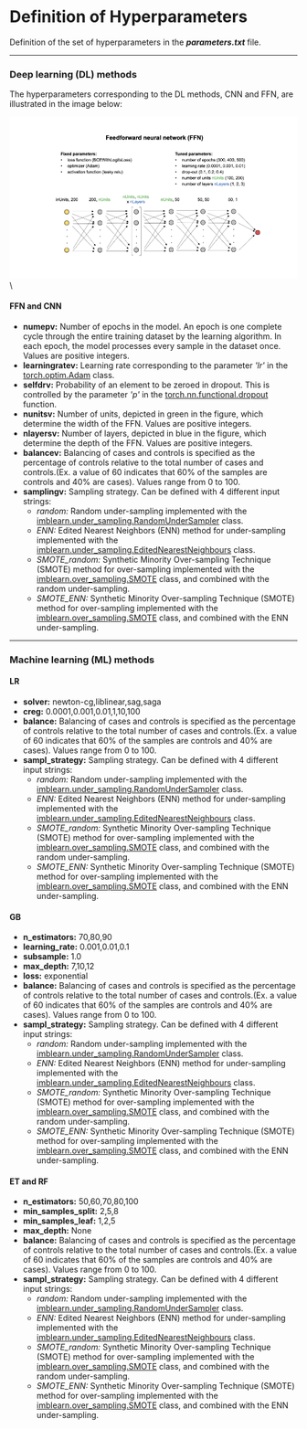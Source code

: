 # Definition of Hyperparameters

Definition of the set of hyperparameters in the __*parameters.txt*__ file.

---

### Deep learning (DL) methods

The hyperparameters corresponding to the DL methods, CNN and FFN, are illustrated in the image below:

![Figure](../images/Figure_FFN_Architecture_V1.png)\

#### FFN and CNN

  * __numepv:__ Number of epochs in the model. An epoch is one complete cycle through the entire training dataset by the learning algorithm. In each epoch, the model processes every sample in the dataset once. Values are positive integers.
  * __learningratev:__ Learning rate corresponding to the parameter _'lr'_ in the [torch.optim.Adam](https://pytorch.org/docs/stable/generated/torch.optim.Adam.html) class.
  * __selfdrv:__ Probability of an element to be zeroed in dropout. This is controlled by the parameter _'p'_ in the [torch.nn.functional.dropout](https://pytorch.org/docs/stable/generated/torch.nn.functional.dropout.html) function.
  * __nunitsv:__ Number of units, depicted in green in the figure, which determine the width of the FFN. Values are positive integers.
  * __nlayersv:__ Number of layers, depicted in blue in the figure, which determine the depth of the FFN. Values are positive integers.
  * __balancev:__ Balancing of cases and controls is specified as the percentage of controls relative to the total number of cases and controls.(Ex. a value of 60 indicates that 60% of the samples are controls and 40% are cases). Values range from 0 to 100.
  * __samplingv:__ Sampling strategy. Can be defined with 4 different input strings:
    * _random:_ Random under-sampling implemented with the [imblearn.under_sampling.RandomUnderSampler](https://imbalanced-learn.org/stable/references/generated/imblearn.under_sampling.RandomUnderSampler.html) class.
    * _ENN:_ Edited Nearest Neighbors (ENN) method for under-sampling implemented with the [imblearn.under_sampling.EditedNearestNeighbours](https://imbalanced-learn.org/stable/references/generated/imblearn.under_sampling.EditedNearestNeighbours.html) class.
    * _SMOTE_random:_ Synthetic Minority Over-sampling Technique (SMOTE) method for over-sampling implemented with the [imblearn.over_sampling.SMOTE](https://imbalanced-learn.org/stable/references/generated/imblearn.over_sampling.SMOTE.html) class, and combined with the random under-sampling.
    * _SMOTE_ENN:_ Synthetic Minority Over-sampling Technique (SMOTE) method for over-sampling implemented with the [imblearn.over_sampling.SMOTE](https://imbalanced-learn.org/stable/references/generated/imblearn.over_sampling.SMOTE.html) class, and combined with the ENN under-sampling.

--------------------------------------------------------
### Machine learning (ML) methods


#### LR
  * __solver:__ newton-cg,liblinear,sag,saga
  * __creg:__ 0.0001,0.001,0.01,1,10,100
  * __balance:__ Balancing of cases and controls is specified as the percentage of controls relative to the total number of cases and controls.(Ex. a value of 60 indicates that 60% of the samples are controls and 40% are cases). Values range from 0 to 100.
  * __sampl_strategy:__ Sampling strategy. Can be defined with 4 different input strings:
    * _random:_ Random under-sampling implemented with the [imblearn.under_sampling.RandomUnderSampler](https://imbalanced-learn.org/stable/references/generated/imblearn.under_sampling.RandomUnderSampler.html) class.
    * _ENN:_ Edited Nearest Neighbors (ENN) method for under-sampling implemented with the [imblearn.under_sampling.EditedNearestNeighbours](https://imbalanced-learn.org/stable/references/generated/imblearn.under_sampling.EditedNearestNeighbours.html) class.
    * _SMOTE_random:_ Synthetic Minority Over-sampling Technique (SMOTE) method for over-sampling implemented with the [imblearn.over_sampling.SMOTE](https://imbalanced-learn.org/stable/references/generated/imblearn.over_sampling.SMOTE.html) class, and combined with the random under-sampling.
    * _SMOTE_ENN:_ Synthetic Minority Over-sampling Technique (SMOTE) method for over-sampling implemented with the [imblearn.over_sampling.SMOTE](https://imbalanced-learn.org/stable/references/generated/imblearn.over_sampling.SMOTE.html) class, and combined with the ENN under-sampling.

#### GB
  * __n_estimators:__ 70,80,90
  * __learning_rate:__ 0.001,0.01,0.1
  * __subsample:__ 1.0
  * __max_depth:__ 7,10,12
  * __loss:__ exponential
  * __balance:__ Balancing of cases and controls is specified as the percentage of controls relative to the total number of cases and controls.(Ex. a value of 60 indicates that 60% of the samples are controls and 40% are cases). Values range from 0 to 100.
  * __sampl_strategy:__ Sampling strategy. Can be defined with 4 different input strings:
    * _random:_ Random under-sampling implemented with the [imblearn.under_sampling.RandomUnderSampler](https://imbalanced-learn.org/stable/references/generated/imblearn.under_sampling.RandomUnderSampler.html) class.
    * _ENN:_ Edited Nearest Neighbors (ENN) method for under-sampling implemented with the [imblearn.under_sampling.EditedNearestNeighbours](https://imbalanced-learn.org/stable/references/generated/imblearn.under_sampling.EditedNearestNeighbours.html) class.
    * _SMOTE_random:_ Synthetic Minority Over-sampling Technique (SMOTE) method for over-sampling implemented with the [imblearn.over_sampling.SMOTE](https://imbalanced-learn.org/stable/references/generated/imblearn.over_sampling.SMOTE.html) class, and combined with the random under-sampling.
    * _SMOTE_ENN:_ Synthetic Minority Over-sampling Technique (SMOTE) method for over-sampling implemented with the [imblearn.over_sampling.SMOTE](https://imbalanced-learn.org/stable/references/generated/imblearn.over_sampling.SMOTE.html) class, and combined with the ENN under-sampling.

#### ET and RF
  * __n_estimators:__ 50,60,70,80,100
  * __min_samples_split:__ 2,5,8
  * __min_samples_leaf:__ 1,2,5
  * __max_depth:__ None
  * __balance:__ Balancing of cases and controls is specified as the percentage of controls relative to the total number of cases and controls.(Ex. a value of 60 indicates that 60% of the samples are controls and 40% are cases). Values range from 0 to 100.
  * __sampl_strategy:__ Sampling strategy. Can be defined with 4 different input strings:
    * _random:_ Random under-sampling implemented with the [imblearn.under_sampling.RandomUnderSampler](https://imbalanced-learn.org/stable/references/generated/imblearn.under_sampling.RandomUnderSampler.html) class.
    * _ENN:_ Edited Nearest Neighbors (ENN) method for under-sampling implemented with the [imblearn.under_sampling.EditedNearestNeighbours](https://imbalanced-learn.org/stable/references/generated/imblearn.under_sampling.EditedNearestNeighbours.html) class.
    * _SMOTE_random:_ Synthetic Minority Over-sampling Technique (SMOTE) method for over-sampling implemented with the [imblearn.over_sampling.SMOTE](https://imbalanced-learn.org/stable/references/generated/imblearn.over_sampling.SMOTE.html) class, and combined with the random under-sampling.
    * _SMOTE_ENN:_ Synthetic Minority Over-sampling Technique (SMOTE) method for over-sampling implemented with the [imblearn.over_sampling.SMOTE](https://imbalanced-learn.org/stable/references/generated/imblearn.over_sampling.SMOTE.html) class, and combined with the ENN under-sampling.

